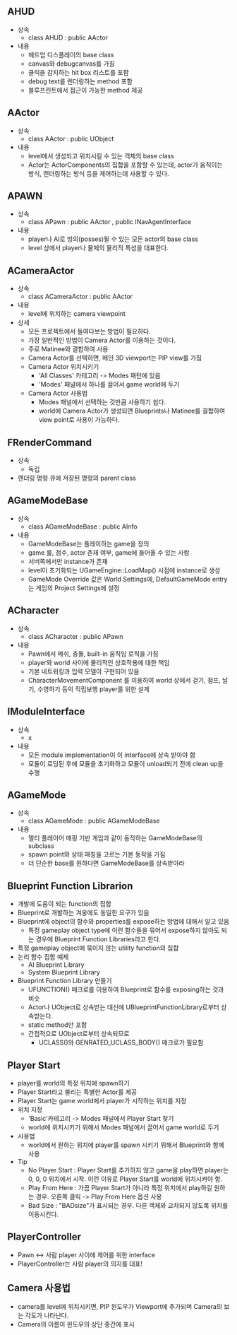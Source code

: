 ## AHUD
 * 상속
   * class AHUD : public AActor
 * 내용
   * 헤드업 디스플레이의 base class
   * canvas와 debugcanvas를 가짐
   * 클릭을 감지하는 hit box 리스트를 포함
   * debug text를 렌더링하는 method 포함
   * 블루프린트에서 접근이 가능한 method 제공

## AActor
 * 상속
   * class AActor : public UObject
 * 내용
   * level에서 생성되고 위치시킬 수 있는 객체의 base class
   * Actor는 ActorComponents의 집합을 포함할 수 있는데, actor가 움직이는 방식, 렌더링하는 방식 등을 제어하는데 사용할 수 있다.

## APAWN
 * 상속
   * class APawn :
      public AActor ,
      public INavAgentInterface
 * 내용
   * player나 AI로 빙의(posses)될 수 있는 모든 actor의 base class
   * level 상에서 player나 물체의 물리적 특성을 대표한다. 

## ACameraActor
 * 상속
   * class ACameraActor : public AActor
 * 내용
   * level에 위치하는 camera viewpoint
 * 상세
   * 모든 프로젝트에서 들여다보는 방법이 필요하다.
   * 가장 일반적인 방법이 Camera Actor를 이용하는 것이다.
   * 주로 Matinee와 결합하여 사용
   * Camera Actor를 선택하면, 메인 3D viewport는 PIP view를 가짐
   * Camera Actor 위치시키기
     * 'All Classes' 카테고리 -> Modes 패턴에 있음
     * 'Modes' 패널에서 하나를 끌어서 game world에 두기
   * Camera Actor 사용법
     * Modes 패널에서 선택하는 것만큼 사용하기 쉽다.
     * world에 Camera Actor가 생성되면 Blueprints나 Matinee를 결합하여 view point로 사용이 가능하다. 
## FRenderCommand
 * 상속
   * 독립
 * 렌더링 명령 큐에 저장된 명령의 parent class

## AGameModeBase
 * 상속
   * class AGameModeBase : public AInfo
 * 내용
   * GameModeBase는 플레이하는 game을 정의
   * game 룰, 점수, actor 존재 여부, game에 들어올 수 있는 사람
   * 서버쪽에서만 instance가 존재
   * level이 초기화되는 UGameEngine::LoadMap() 시점에 instance로 생성
   * GameMode Override 값은 World Settings에, DefaultGameMode entry는 게임의 Project Settings에 설정

## ACharacter
 * 상속
   * class ACharacter : public APawn
 * 내용
   * Pawn에서 메쉬, 충돌, built-in 움직임 로직을 가짐
   * player와 world 사이에 물리적인 상호작용에 대한 책임
   * 기본 네트워킹과 입력 모델이 구현되어 있음
   * CharacterMovementComponent 를 이용하여 world 상에서 걷기, 점프, 날기, 수영하기 등의 직립보행 player를 위한 설계

## IModuleInterface
 * 상속
   * x
 * 내용
   * 모든 module implementation이 이 interface에 상속 받아야 함
   * 모듈이 로딩된 후에 모듈을 초기화하고 모듈이 unload되기 전에 clean up을 수행

## AGameMode
 * 상속
   * class AGameMode : public AGameModeBase
 * 내용
   * 멀티 플레이어 매핑 기반 게임과 같이 동작하는 GameModeBase의 subclass
   * spawn point와 상태 매칭을 고르는 기본 동작을 가짐
   * 더 단순한 base를 원하다면 GameModeBase를 상속받아라

## Blueprint Function Librarion
 * 개발에 도움이 되는 function의 집합
 * Blueprint로 개발하는 겨웅에도 동일한 요구가 있음
 * Blueprint에 object의 함수와 properties를 expose하는 방법에 대해서 알고 있음
   * 특정 gameplay object type에 이런 함수들을 묶어서 expose하지 않아도 되는 경우에 Blueprint Function Libraries라고 한다.
 * 특정 gameplay object에 묶이지 않는 utility function의 집합
 * 논리 함수 집합 예제
   * AI Blueprint Library
   * System Blueprint Library
 * Blueprint Function Library 만들기
   * UFUNCTION() 매크로를 이용하여 Blueprint로 함수를 exposing하는 것과 비슷
   * Actor나 UObject로 상속받는 대신에 UBlueprintFunctionLibrary로부터 상속받는다.
   * static method만 포함
   * 간접적으로 UObject로부터 상속되므로
     * UCLASS()와 GENRATED_UCLASS_BODY() 매크로가 필요함

## Player Start
 * player를 world의 특정 위치에 spawn하기
 * Player Start라고 불리는 특별한 Actor를 제공
 * Player Start는 game world에서 player가 시작하는 위치를 지정
 * 위치 지정
   * 'Basic'카테고리 -> Modes 패널에서 Player Start 찾기
   * world에 위치시키기 위해서 Modes 패널에서 끌어서 game world로 두기
 * 사용법
   * world에서 원하는 위치에 player를 spawn 시키기 위해서 Blueprint와 함께 사용
 * Tip
   * No Player Start : Player Start를 추가하지 않고 game을 play하면 player는 0, 0, 0 위치에서 시작. 이런 이유로 Player Start를 world에 위치시켜야 함.
   * Play From Here : 가끔 Player Start가 아니라 특정 위치에서 play하길 원하는 경우. 오른쪽 클릭 -> Play From Here 옵션 사용
   * Bad Size : "BADsize"가 표시되는 경우. 다른 객체와 교차되지 않도록 위치를 이동시킨다. 

## PlayerController
 * Pawn <-> 사람 player 사이에 제어를 위한 interface
 * PlayerController는 사람 player의 의지를 대표!

## Camera 사용법
  * camera를 level에 위치시키면, PIP 윈도우가 Viewport에 추가되며 Camera의 보는 각도가 나타난다.
  * Camera의 이름이 윈도우의 상단 중간에 표시